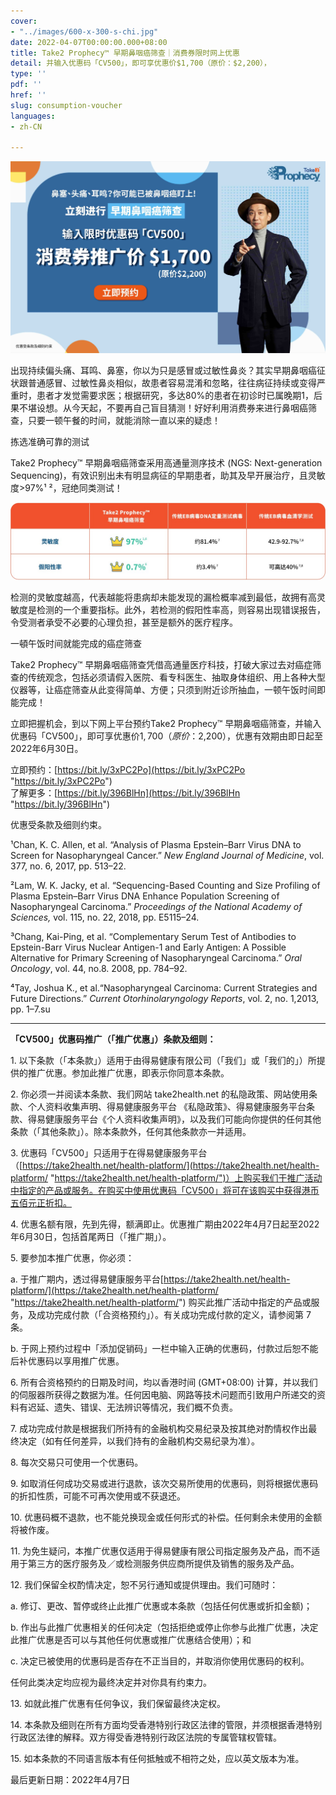 ```yaml
---
cover:
- "../images/600-x-300-s-chi.jpg"
date: 2022-04-07T00:00:00.000+08:00
title: Take2 Prophecy™ 早期鼻咽癌筛查｜消费券限时网上优惠
detail: 并输入优惠码「CV500」，即可享优惠价$1,700（原价：$2,200），
type: ''
pdf: ''
href: ''
slug: consumption-voucher
languages:
- zh-CN

---
```

![](../images/4320-x-2631-s-chi1.jpg)

出现持续偏头痛、耳鸣、鼻塞，你以为只是感冒或过敏性鼻炎？其实早期鼻咽癌征状跟普通感冒、过敏性鼻炎相似，故患者容易混淆和忽略，往往病征持续或变得严重时，患者才发觉需要求医；根据研究，多达80%的患者在初诊时已属晚期1，后果不堪设想。从今天起，不要再自己盲目猜测！好好利用消费券来进行鼻咽癌筛查，只要一顿午餐的时间，就能消除一直以来的疑虑！

拣选准确可靠的测试

Take2 Prophecy™ 早期鼻咽癌筛查采用高通量测序技术 (NGS: Next-generation Sequencing)，有效识别出未有明显病征的早期患者，助其及早开展治疗，且灵敏度>97%¹ ²，冠绝同类测试！

![](../images/table-schi.jpg)

检测的灵敏度越高，代表越能将患病却未能发现的漏检概率减到最低，故拥有高灵敏度是检测的一个重要指标。此外，若检测的假阳性率高，则容易出现错误报告，令受测者承受不必要的心理负担，甚至是额外的医疗程序。

一頓午饭时间就能完成的癌症筛查

Take2 Prophecy™ 早期鼻咽癌筛查凭借高通量医疗科技，打破大家过去对癌症筛查的传统观念，包括必须请假入医院、看专科医生、抽取身体组织、用上各种大型仪器等，让癌症筛查从此变得简单、方便；只须到附近诊所抽血，一顿午饭时间即能完成！

立即把握机会，到以下网上平台预约Take2 Prophecy™ 早期鼻咽癌筛查，并输入优惠码「CV500」，即可享优惠价$1,700（原价：$2,200），优惠有效期由即日起至2022年6月30日。

立即预约：[https://bit.ly/3xPC2Po](https://bit.ly/3xPC2Po "https://bit.ly/3xPC2Po")  
了解更多：[https://bit.ly/396BlHn](https://bit.ly/396BlHn "https://bit.ly/396BlHn")

优惠受条款及细则约束。

¹Chan, K. C. Allen, et al. “Analysis of Plasma Epstein–Barr Virus DNA to Screen for Nasopharyngeal Cancer.” _New England Journal of Medicine_, vol. 377, no. 6, 2017, pp. 513–22.

²Lam, W. K. Jacky, et al. “Sequencing-Based Counting and Size Profiling of Plasma Epstein–Barr Virus DNA Enhance Population Screening of Nasopharyngeal Carcinoma.” _Proceedings of the National Academy of Sciences,_ vol. 115, no. 22, 2018, pp. E5115–24.

³Chang, Kai-Ping, et al. “Complementary Serum Test of Antibodies to Epstein-Barr Virus Nuclear Antigen-1 and Early Antigen: A Possible Alternative for Primary Screening of Nasopharyngeal Carcinoma.” _Oral Oncology_, vol. 44, no.8. 2008, pp. 784–92.

⁴Tay, Joshua K., et al.“Nasopharyngeal Carcinoma: Current Strategies and Future Directions.” _Current Otorhinolaryngology Reports_, vol. 2, no. 1,2013, pp. 1–7.su

***

**「CV500」优惠码推广（「推广优惠」）条款及细则：**

1\.	以下条款（「本条款」）适用于由得易健康有限公司（「我们」或「我们的」）所提供的推广优惠。参加此推广优惠，即表示你同意本条款。

2\.	你必须一并阅读本条款、我们网站 take2health.net 的私隐政策、网站使用条款、个人资料收集声明、得易健康服务平台 《私隐政策》、得易健康服务平台条款、得易健康服务平台《个人资料收集声明》，以及我们可能向你提供的任何其他条款（「其他条款」）。除本条款外，任何其他条款亦一并适用。

3\.	优惠码「CV500」只适用于在得易健康服务平台（[https://take2health.net/health-platform/](https://take2health.net/health-platform/ "https://take2health.net/health-platform/")）上购买我们于推广活动中指定的产品或服务。在购买中使用优惠码「CV500」将可在该购买中获得港币五佰元正折扣。

4\.	优惠名额有限，先到先得，额满即止。优惠推广期由2022年4月7日起至2022年6月30日，包括首尾两日（「推广期」）。

5\.	要参加本推广优惠，你必须：

a.	于推广期内，透过得易健康服务平台[https://take2health.net/health-platform/](https://take2health.net/health-platform/ "https://take2health.net/health-platform/") 购买此推广活动中指定的产品或服务，及成功完成付款（「合资格预约」）。有关成功完成付款的定义，请参阅第 7 条。

b.	于网上预约过程中「添加促销码」一栏中输入正确的优惠码，付款过后恕不能后补优惠码以享用推广优惠。

6\.	所有合资格预约的日期及时间，均以香港时间 (GMT+08:00) 计算，并以我们的伺服器所获得之数据为准。任何因电脑、网路等技术问题而引致用户所递交的资料有迟延、遗失、错误、无法辨识等情况，我们概不负责。

7\.	成功完成付款是根据我们所持有的金融机构交易纪录及按其绝对酌情权作出最终决定（如有任何差异，以我们持有的金融机构交易纪录为准）。

8\.	每次交易只可使用一个优惠码。

9\.	如取消任何成功交易或进行退款，该次交易所使用的优惠码，则将根据优惠码的折扣性质，可能不可再次使用或不获退还。

10\.	优惠码概不退款，也不能兑换现金或任何形式的补偿。任何剩余未使用的金额将被作废。

11\.	为免生疑问，本推广优惠仅适用于得易健康有限公司指定服务及产品，而不适用于第三方的医疗服务及／或检测服务供应商所提供及销售的服务及产品。

12\.	我们保留全权酌情决定，恕不另行通知或提供理由。我们可随时：

a.	修订、更改、暂停或终止此推广优惠或本条款（包括任何优惠或折扣金额)；

b.	作出与此推广优惠相关的任何决定（包括拒绝或停止你参与此推广优惠，决定此推广优惠是否可以与其他任何优惠或推广优惠结合使用）；和

c.	决定已被使用的优惠码是否存在不正当目的，并取消你使用优惠码的权利。

任何此类决定均应视为最终决定并对你具有约束力。

13\.	如就此推广优惠有任何争议，我们保留最终决定权。

14\.	本条款及细则在所有方面均受香港特别行政区法律的管限，并须根据香港特别行政区法律的解释。双方得受香港特别行政区法院的专属管辖权管辖。

15\.	如本条款的不同语言版本有任何抵触或不相符之处，应以英文版本为准。

最后更新日期：2022年4月7日